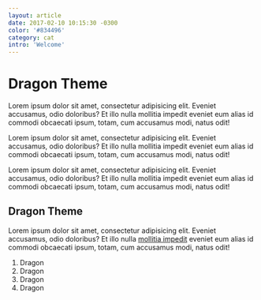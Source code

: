 ```yaml
---
layout: article
date: 2017-02-10 10:15:30 -0300
color: '#834496'
category: cat
intro: 'Welcome'
---
```


# Dragon Theme

Lorem ipsum dolor sit amet, consectetur adipisicing elit. Eveniet accusamus, odio doloribus? Et illo nulla mollitia impedit eveniet eum alias id commodi obcaecati ipsum, totam, cum accusamus modi, natus odit!

Lorem ipsum dolor sit amet, consectetur adipisicing elit. Eveniet accusamus, odio doloribus? Et illo nulla mollitia impedit eveniet eum alias id commodi obcaecati ipsum, totam, cum accusamus modi, natus odit!

Lorem ipsum dolor sit amet, consectetur adipisicing elit. Eveniet accusamus, odio doloribus? Et illo nulla mollitia impedit eveniet eum alias id commodi obcaecati ipsum, totam, cum accusamus modi, natus odit!

## Dragon Theme

Lorem ipsum dolor sit amet, consectetur adipisicing elit. Eveniet accusamus, odio doloribus? Et illo nulla [mollitia impedit]() eveniet eum alias id commodi obcaecati ipsum, totam, cum accusamus modi, natus odit!

1. Dragon
1. Dragon
1. Dragon
1. Dragon